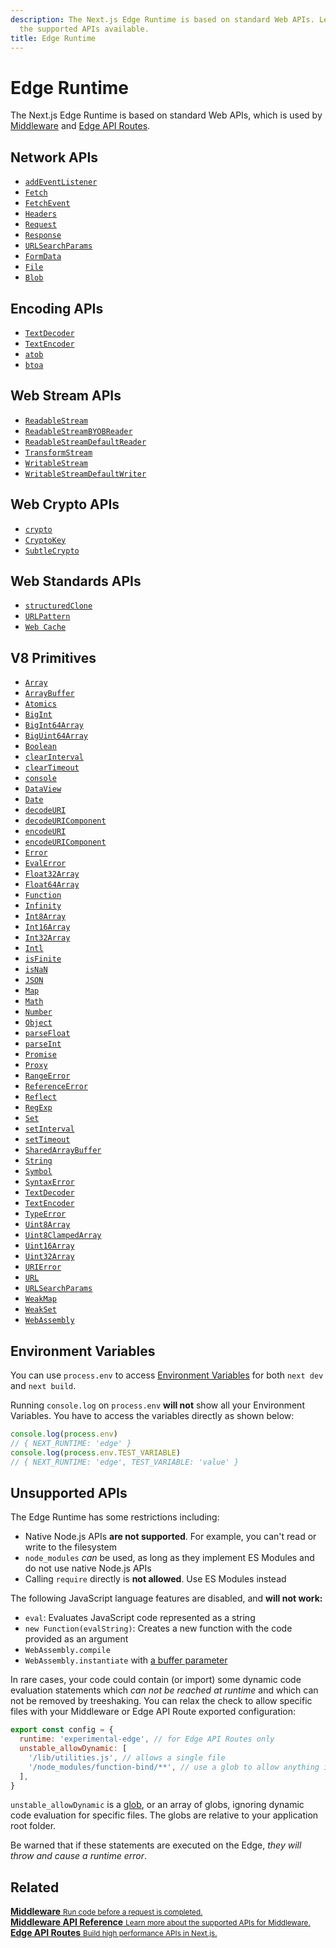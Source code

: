 ```yaml
---
description: The Next.js Edge Runtime is based on standard Web APIs. Learn more about
  the supported APIs available.
title: Edge Runtime
---
```


# Edge Runtime

The Next.js Edge Runtime is based on standard Web APIs, which is used by [Middleware](/docs/middleware.md) and [Edge API Routes](/docs/api-routes/edge-api-routes.md).

## Network APIs

- [`addEventListener`](https://developer.mozilla.org/en-US/docs/Web/API/EventTarget/addEventListener)
- [`Fetch`](https://developer.mozilla.org/en-US/docs/Web/API/Fetch_API)
- [`FetchEvent`](https://developer.mozilla.org/en-US/docs/Web/API/FetchEvent)
- [`Headers`](https://developer.mozilla.org/en-US/docs/Web/API/Headers)
- [`Request`](https://developer.mozilla.org/en-US/docs/Web/API/Request)
- [`Response`](https://developer.mozilla.org/en-US/docs/Web/API/Response)
- [`URLSearchParams`](https://developer.mozilla.org/en-US/docs/Web/API/URLSearchParams)
- [`FormData`](https://developer.mozilla.org/en-US/docs/Web/API/FormData)
- [`File`](https://developer.mozilla.org/en-US/docs/Web/API/File)
- [`Blob`](https://developer.mozilla.org/en-US/docs/Web/API/Blob)

## Encoding APIs

- [`TextDecoder`](https://developer.mozilla.org/en-US/docs/Web/API/TextDecoder)
- [`TextEncoder`](https://developer.mozilla.org/en-US/docs/Web/API/TextEncoder)
- [`atob`](https://developer.mozilla.org/en-US/docs/Web/API/WindowBase64/atob)
- [`btoa`](https://developer.mozilla.org/en-US/docs/Web/API/WindowBase64/btoa)

## Web Stream APIs

- [`ReadableStream`](https://developer.mozilla.org/en-US/docs/Web/API/ReadableStream)
- [`ReadableStreamBYOBReader`](https://developer.mozilla.org/en-US/docs/Web/API/ReadableStreamBYOBReader)
- [`ReadableStreamDefaultReader`](https://developer.mozilla.org/en-US/docs/Web/API/ReadableStreamDefaultReader)
- [`TransformStream`](https://developer.mozilla.org/en-US/docs/Web/API/TransformStream)
- [`WritableStream`](https://developer.mozilla.org/en-US/docs/Web/API/WritableStream)
- [`WritableStreamDefaultWriter`](https://developer.mozilla.org/en-US/docs/Web/API/WritableStreamDefaultWriter)

## Web Crypto APIs

- [`crypto`](https://developer.mozilla.org/en-US/docs/Web/API/Web_Crypto_API)
- [`CryptoKey`](https://developer.mozilla.org/en-US/docs/Web/API/CryptoKey)
- [`SubtleCrypto`](https://developer.mozilla.org/en-US/docs/Web/API/SubtleCrypto)

## Web Standards APIs

- [`structuredClone`](https://developer.mozilla.org/en-US/docs/Web/API/Web_Workers_API/Structured_clone_algorithm)
- [`URLPattern`](https://developer.mozilla.org/en-US/docs/Web/API/URLPattern)
- [`Web Cache`](https://developer.mozilla.org/en-US/docs/Web/API/Cache)

## V8 Primitives

- [`Array`](https://developer.mozilla.org/en-US/docs/Web/JavaScript/Reference/Global_Objects/Array)
- [`ArrayBuffer`](https://developer.mozilla.org/en-US/docs/Web/JavaScript/Reference/Global_Objects/ArrayBuffer)
- [`Atomics`](https://developer.mozilla.org/en-US/docs/Web/JavaScript/Reference/Global_Objects/Atomics)
- [`BigInt`](https://developer.mozilla.org/en-US/docs/Web/JavaScript/Reference/Global_Objects/BigInt)
- [`BigInt64Array`](https://developer.mozilla.org/en-US/docs/Web/JavaScript/Reference/Global_Objects/BigInt64Array)
- [`BigUint64Array`](https://developer.mozilla.org/en-US/docs/Web/JavaScript/Reference/Global_Objects/BigUint64Array)
- [`Boolean`](https://developer.mozilla.org/en-US/docs/Web/JavaScript/Reference/Global_Objects/Boolean)
- [`clearInterval`](https://developer.mozilla.org/en-US/docs/Web/API/WindowTimers/clearInterval)
- [`clearTimeout`](https://developer.mozilla.org/en-US/docs/Web/API/WindowTimers/clearTimeout)
- [`console`](https://developer.mozilla.org/en-US/docs/Web/API/Console)
- [`DataView`](https://developer.mozilla.org/en-US/docs/Web/JavaScript/Reference/Global_Objects/DataView)
- [`Date`](https://developer.mozilla.org/en-US/docs/Web/JavaScript/Reference/Global_Objects/Date)
- [`decodeURI`](https://developer.mozilla.org/en-US/docs/Web/JavaScript/Reference/Global_Objects/decodeURI)
- [`decodeURIComponent`](https://developer.mozilla.org/en-US/docs/Web/JavaScript/Reference/Global_Objects/decodeURIComponent)
- [`encodeURI`](https://developer.mozilla.org/en-US/docs/Web/JavaScript/Reference/Global_Objects/encodeURI)
- [`encodeURIComponent`](https://developer.mozilla.org/en-US/docs/Web/JavaScript/Reference/Global_Objects/encodeURIComponent)
- [`Error`](https://developer.mozilla.org/en-US/docs/Web/JavaScript/Reference/Global_Objects/Error)
- [`EvalError`](https://developer.mozilla.org/en-US/docs/Web/JavaScript/Reference/Global_Objects/EvalError)
- [`Float32Array`](https://developer.mozilla.org/en-US/docs/Web/JavaScript/Reference/Global_Objects/Float32Array)
- [`Float64Array`](https://developer.mozilla.org/en-US/docs/Web/JavaScript/Reference/Global_Objects/Float64Array)
- [`Function`](https://developer.mozilla.org/en-US/docs/Web/JavaScript/Reference/Global_Objects/Function)
- [`Infinity`](https://developer.mozilla.org/en-US/docs/Web/JavaScript/Reference/Global_Objects/Infinity)
- [`Int8Array`](https://developer.mozilla.org/en-US/docs/Web/JavaScript/Reference/Global_Objects/Int8Array)
- [`Int16Array`](https://developer.mozilla.org/en-US/docs/Web/JavaScript/Reference/Global_Objects/Int16Array)
- [`Int32Array`](https://developer.mozilla.org/en-US/docs/Web/JavaScript/Reference/Global_Objects/Int32Array)
- [`Intl`](https://developer.mozilla.org/en-US/docs/Web/JavaScript/Reference/Global_Objects/Intl)
- [`isFinite`](https://developer.mozilla.org/en-US/docs/Web/JavaScript/Reference/Global_Objects/isFinite)
- [`isNaN`](https://developer.mozilla.org/en-US/docs/Web/JavaScript/Reference/Global_Objects/isNaN)
- [`JSON`](https://developer.mozilla.org/en-US/docs/Web/JavaScript/Reference/Global_Objects/JSON)
- [`Map`](https://developer.mozilla.org/en-US/docs/Web/JavaScript/Reference/Global_Objects/Map)
- [`Math`](https://developer.mozilla.org/en-US/docs/Web/JavaScript/Reference/Global_Objects/Math)
- [`Number`](https://developer.mozilla.org/en-US/docs/Web/JavaScript/Reference/Global_Objects/Number)
- [`Object`](https://developer.mozilla.org/en-US/docs/Web/JavaScript/Reference/Global_Objects/Object)
- [`parseFloat`](https://developer.mozilla.org/en-US/docs/Web/JavaScript/Reference/Global_Objects/parseFloat)
- [`parseInt`](https://developer.mozilla.org/en-US/docs/Web/JavaScript/Reference/Global_Objects/parseInt)
- [`Promise`](https://developer.mozilla.org/en-US/docs/Web/JavaScript/Reference/Global_Objects/Promise)
- [`Proxy`](https://developer.mozilla.org/en-US/docs/Web/JavaScript/Reference/Global_Objects/Proxy)
- [`RangeError`](https://developer.mozilla.org/en-US/docs/Web/JavaScript/Reference/Global_Objects/RangeError)
- [`ReferenceError`](https://developer.mozilla.org/en-US/docs/Web/JavaScript/Reference/Global_Objects/ReferenceError)
- [`Reflect`](https://developer.mozilla.org/en-US/docs/Web/JavaScript/Reference/Global_Objects/Reflect)
- [`RegExp`](https://developer.mozilla.org/en-US/docs/Web/JavaScript/Reference/Global_Objects/RegExp)
- [`Set`](https://developer.mozilla.org/en-US/docs/Web/JavaScript/Reference/Global_Objects/Set)
- [`setInterval`](https://developer.mozilla.org/en-US/docs/Web/API/WindowTimers/setInterval)
- [`setTimeout`](https://developer.mozilla.org/en-US/docs/Web/API/WindowTimers/setTimeout)
- [`SharedArrayBuffer`](https://developer.mozilla.org/en-US/docs/Web/JavaScript/Reference/Global_Objects/SharedArrayBuffer)
- [`String`](https://developer.mozilla.org/en-US/docs/Web/JavaScript/Reference/Global_Objects/String)
- [`Symbol`](https://developer.mozilla.org/en-US/docs/Web/JavaScript/Reference/Global_Objects/Symbol)
- [`SyntaxError`](https://developer.mozilla.org/en-US/docs/Web/JavaScript/Reference/Global_Objects/SyntaxError)
- [`TextDecoder`](https://developer.mozilla.org/en-US/docs/Web/API/TextDecoder)
- [`TextEncoder`](https://developer.mozilla.org/en-US/docs/Web/API/TextEncoder)
- [`TypeError`](https://developer.mozilla.org/en-US/docs/Web/JavaScript/Reference/Global_Objects/TypeError)
- [`Uint8Array`](https://developer.mozilla.org/en-US/docs/Web/JavaScript/Reference/Global_Objects/Uint8Array)
- [`Uint8ClampedArray`](https://developer.mozilla.org/en-US/docs/Web/JavaScript/Reference/Global_Objects/Uint8ClampedArray)
- [`Uint16Array`](https://developer.mozilla.org/en-US/docs/Web/JavaScript/Reference/Global_Objects/Uint16Array)
- [`Uint32Array`](https://developer.mozilla.org/en-US/docs/Web/JavaScript/Reference/Global_Objects/Uint32Array)
- [`URIError`](https://developer.mozilla.org/en-US/docs/Web/JavaScript/Reference/Global_Objects/URIError)
- [`URL`](https://developer.mozilla.org/en-US/docs/Web/API/URL)
- [`URLSearchParams`](https://developer.mozilla.org/en-US/docs/Web/API/URLSearchParams)
- [`WeakMap`](https://developer.mozilla.org/en-US/docs/Web/JavaScript/Reference/Global_Objects/WeakMap)
- [`WeakSet`](https://developer.mozilla.org/en-US/docs/Web/JavaScript/Reference/Global_Objects/WeakSet)
- [`WebAssembly`](https://developer.mozilla.org/en-US/docs/Web/JavaScript/Reference/Global_Objects/WebAssembly)

## Environment Variables

You can use `process.env` to access [Environment Variables](/docs/basic-features/environment-variables.md) for both `next dev` and `next build`.

Running `console.log` on `process.env` **will not** show all your Environment Variables. You have to access the variables directly as shown below:

```javascript
console.log(process.env)
// { NEXT_RUNTIME: 'edge' }
console.log(process.env.TEST_VARIABLE)
// { NEXT_RUNTIME: 'edge', TEST_VARIABLE: 'value' }
```

## Unsupported APIs

The Edge Runtime has some restrictions including:

- Native Node.js APIs **are not supported**. For example, you can't read or write to the filesystem
- `node_modules` _can_ be used, as long as they implement ES Modules and do not use native Node.js APIs
- Calling `require` directly is **not allowed**. Use ES Modules instead

The following JavaScript language features are disabled, and **will not work:**

- `eval`: Evaluates JavaScript code represented as a string
- `new Function(evalString)`: Creates a new function with the code provided as an argument
- `WebAssembly.compile`
- `WebAssembly.instantiate` with [a buffer parameter](https://developer.mozilla.org/en-US/docs/Web/JavaScript/Reference/Global_Objects/WebAssembly/instantiate#primary_overload_%E2%80%94_taking_wasm_binary_code)

In rare cases, your code could contain (or import) some dynamic code evaluation statements which _can not be reached at runtime_ and which can not be removed by treeshaking.
You can relax the check to allow specific files with your Middleware or Edge API Route exported configuration:

```javascript
export const config = {
  runtime: 'experimental-edge', // for Edge API Routes only
  unstable_allowDynamic: [
    '/lib/utilities.js', // allows a single file
    '/node_modules/function-bind/**', // use a glob to allow anything in the function-bind 3rd party module
  ],
}
```

`unstable_allowDynamic` is a [glob](https://github.com/micromatch/micromatch#matching-features), or an array of globs, ignoring dynamic code evaluation for specific files. The globs are relative to your application root folder.

Be warned that if these statements are executed on the Edge, _they will throw and cause a runtime error_.

## Related

<div class="card">
  <a href="/docs/advanced-features/middleware.md">
    <b>Middleware</b>
    <small>Run code before a request is completed.</small>
  </a>
</div>

<div class="card">
  <a href="/docs/api-reference/next/server.md">
    <b>Middleware API Reference</b>
    <small>Learn more about the supported APIs for Middleware.</small>
  </a>
</div>

<div class="card">
  <a href="/docs/api-routes/edge-api-routes.md">
    <b>Edge API Routes</b>
    <small>Build high performance APIs in Next.js. </small>
  </a>
</div>